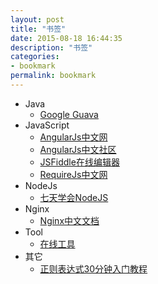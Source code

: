 ```yaml
---
layout: post
title: "书签"
date: 2015-08-18 16:44:35
description: "书签"
categories:
- bookmark
permalink: bookmark
---
```


* Java
  * [Google Guava](http://google.github.io/guava/releases/snapshot/api/docs/)
* JavaScript
  * [AngularJs中文网](http://www.apjs.net/)
  * [AngularJs中文社区](http://angularjs.cn/T006)
  * [JSFiddle在线编辑器](http://jsfiddle.net/)
  * [RequireJs中文网](http://www.requirejs.cn/)
* NodeJs
  * [七天学会NodeJS](http://nqdeng.github.io/7-days-nodejs/)
* Nginx
  * [Nginx中文文档](http://www.nginx.cn/doc/index.html)
* Tool
  * [在线工具](http://tool.lu/)
* 其它
  * [正则表达式30分钟入门教程](http://deerchao.net/tutorials/regex/regex.htm)
